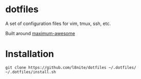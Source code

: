 dotfiles
========

A set of configuration files for vim, tmux, ssh, etc.

Built around [maximum-awesome](https://github.com/square/maximum-awesome)

Installation
===

```
git clone https://github.com/l8nite/dotfiles ~/.dotfiles/
~/.dotfiles/install.sh
```
